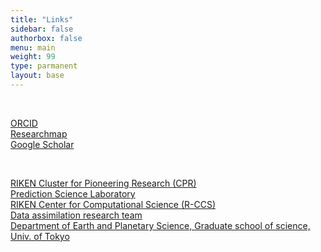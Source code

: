 ```yaml
---
title: "Links"
sidebar: false
authorbox: false
menu: main
weight: 99
type: parmanent
layout: base
---
```

<br>

[ORCID](https://orcid.org/0000-0002-8905-9601)  
[Researchmap](https://researchmap.jp/aamemiya)  
[Google Scholar](https://scholar.google.co.jp/citations?user=5fl9KpIAAAAJ&hl=en)  

<br>

[RIKEN Cluster for Pioneering Research (CPR)](https://www.riken.jp/research/labs/cpr/)   
[Prediction Science Laboratory](https://prediction.riken.jp/index.html)  
[RIKEN Center for Computational Science (R-CCS)](http://www.r-ccs.riken.jp/)  
[Data assimilation research team](http://www.data-assimilation.riken.jp/index_e.html)  
[Department of Earth and Planetary Science, Graduate school of science, Univ. of Tokyo](http://www.eps.s.u-tokyo.ac.jp/index-en.html)

